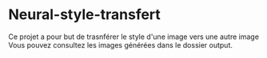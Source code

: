 # Neural-style-transfert
Ce projet a pour but de trasnférer le style d'une image vers une autre image 
Vous pouvez consultez les images générées dans le dossier output.

